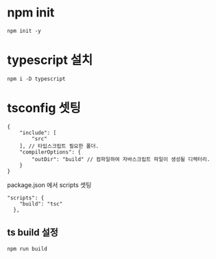 # npm init
```
npm init -y
```

# typescript 설치
```
npm i -D typescript
```

# tsconfig 셋팅
```
{
    "include": [
        "src"
    ], // 타입스크립트 필요한 폴더.
    "compilerOptions": {
        "outDir": "build" // 컴파일하여 자바스크립트 파일이 생성될 디렉터리.
    }
}
```

package.json 에서 scripts 셋팅

```
"scripts": {
    "build": "tsc"
  },
```
  
## ts build 설정
```
npm run build
```







